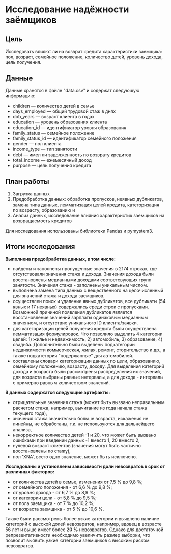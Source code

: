 # Исследование надёжности заёмщиков

## Цель
Исследовать влияют ли на возврат кредита характеристики заемщика: пол, возраст, семейное положение, количество детей, уровень дохода, цель получения. 
## Данные 
Данные хранятся в файле "data.csv" и содержат следующую информацию:
- children — количество детей в семье
- days_employed — общий трудовой стаж в днях
- dob_years — возраст клиента в годах
- education — уровень образования клиента
- education_id — идентификатор уровня образования
- family_status — семейное положение
- family_status_id — идентификатор семейного положения
- gender — пол клиента
- income_type — тип занятости
- debt — имел ли задолженность по возврату кредитов
- total_income — ежемесячный доход
- purpose — цель получения кредита

## План работы
1. Загрузка данных
2. Предобработка данных: обработка пропусков, неявных дубликатов, замена типа данных, лемматизация целей кредита, категоризация по возрасту, образованию и 
3. Анализ данных, исследование влияния характеристик заемщиков на возвращаемость кредитов

Для исследования использованы библиотеки Pandas и pymystem3.
## Итоги исследования 

**Выполнена предобработка данных, в том числе:**
- найдены и заполнены пропущенные значения в 2174 строках, где отсутствовали значения стажа и дохода. Значения дохода были восстановлены медианными доходами соответсвующих групп занятости. Значения стажа - заполнены уникальным числом. 
- выполнена замена типа данных с вещественного на целочисленный для значений стажа и дохода заемщиков.
- осуществлен поиск и удаление явных дубликатов, все дубликаты (54 явных и 17 неявных) содержались среди строк с пропусками. Возможной причиной появления дубликатов является восстановление значений зарплаты одинаковым медианным значением, и отсутствие уникального ID клиента/заявки.
- для категоризации целей получения кредита были осуществлена лемматизация формулировок. Что позволило выделить 4 категории целей:  1) жилье и недвижимость, 2) автомобиль, 3) образование, 4) свадьба. Дополнительно были выделены подкатегории недвижимости коммерческая, жилая, ремонт, сторительство и др., а также подкатегория "подержанные" для автомобилей.
- составлены словари категоризации данных по цели, образованию, семейному положению, возрасту, доходу. Для выделения категорий дохода и возраста были рассмотрены распределения их значений, для возраста выбраны равные интервалы, а для дохода - интервалы с примерно равным количеством значений. 

**В данных содержатся следующие артефакты:**
- отрицательные значения стажа (может быть вызвано неправильным расчетом стажа, например, вычитание из года начала стажа текущего года),
- значения стажа значительно больше возраста, искажения не линейны, не обработаны, т.к. не используются для дальнейшего анализа, 
- некорректное количество детей -1 и 20, что может быть вызвано ошибками при введении данных -1 вместо 1, 20 вместо 2,
- нулевой возраст клиентов (значения могут быть частично восстановлены по стажу),
- пол 'XNA', всего одно значение, может быть исключено.


**Исследованы и установлены зависимости доли невозвратов в срок от различных факторов:**
- от количества детей в семье, изменения от 7,5 % до 9,8 %;
- от семейного положения - от 6,6 % до 9,8 %;
- от уровня дохода - от 6,7 % до 8,9 %;
- от категории цели - от 5,8 % до 9,5 %;
- от пола заемщика - от 7 % до 10,2 %;
- от возраста заемщика - от 5 % до 10,6 %.

Также были рассмотрены более узкие категории и выявлено наличие категорий с высокой долей невозвратов, например, вдовец в возрасте 56 лет и выше имеет более **20 %** невозвратов. Однако для достаточной репрезентативности необходимо увеличить размер выборки, что позволит выявить узкие категории заемщиков с высоким риском невозвратов. 

